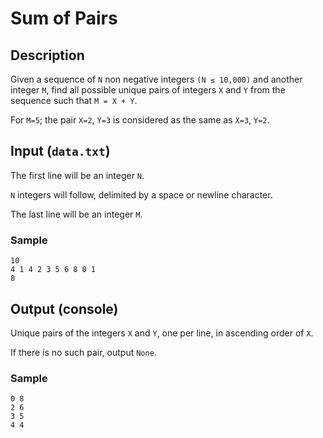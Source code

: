 # Sum of Pairs

## Description
Given a sequence of `N` non negative integers `(N ≤ 10,000)` and another integer `M`, find all possible unique pairs of integers `X` and `Y` from the sequence such that `M = X + Y`. 

For `M=5`; the pair `X=2`, `Y=3` is considered as the same as `X=3`, `Y=2`.

## Input (`data.txt`)
The first line will be an integer `N`. 

`N` integers will follow, delimited by a space or newline character.

The last line will be an integer `M`.

### Sample
```
10
4 1 4 2 3 5 6 8 0 1 
8
```

## Output (console)
Unique pairs of the integers `X` and `Y`, one per line, in ascending order of `X`.

If there is no such pair, output `None`.

### Sample
```
0 8
2 6
3 5
4 4
```
